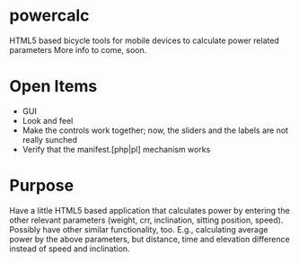 powercalc
=========
HTML5 based bicycle tools for mobile devices to calculate power related parameters
More info to come, soon.

Open Items
==========
- GUI
- Look and feel
- Make the controls work together; now, the sliders and the labels are not
  really sunched
- Verify that the manifest.[php|pl] mechanism works

Purpose
=======
Have a little HTML5 based application that calculates power by entering the other relevant parameters (weight, crr, inclination, sitting position, speed).
Possibly have other similar functionality, too. E.g., calculating average power by the above parameters, but distance, time and elevation difference instead of speed and inclination.

